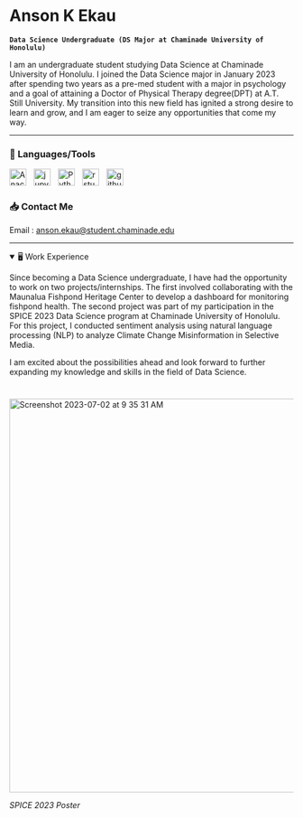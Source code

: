 # Anson K Ekau

**`Data Science Undergraduate (DS Major at Chaminade University of Honolulu)`**

I am an undergraduate student studying Data Science at Chaminade University of Honolulu. I joined the Data Science major in January 2023 after spending two years as a pre-med student with a major in psychology and a goal of attaining a Doctor of Physical Therapy degree(DPT) at A.T. Still University. My transition into this new field has ignited a strong desire to learn and grow, and I am eager to seize any opportunities that come my way.

---

### 🧰 Languages/Tools
<img align="left" alt="Anaconda" width="30px" style="padding-right:10px;" src="https://cdn.jsdelivr.net/gh/devicons/devicon/icons/anaconda/anaconda-original.svg" />
<img align="left" alt="jupyter" width="30px" style="padding-right:10px;" src="https://cdn.jsdelivr.net/gh/devicons/devicon/icons/jupyter/jupyter-original-wordmark.svg" />
<img align="left" alt="Python" width="30px" style="padding-right:10px;" src="https://cdn.jsdelivr.net/gh/devicons/devicon/icons/python/python-plain.svg" />
<img align="left" alt="rstudio" width="30px" style="padding-right:10px;" src="https://cdn.jsdelivr.net/gh/devicons/devicon/icons/rstudio/rstudio-original.svg" />
<img align="left" alt="github" width="30px" style="padding-right:10px;" src="https://cdn.jsdelivr.net/gh/devicons/devicon/icons/github/github-original.svg" />
<br />

#

### 📥 Contact Me
Email : anson.ekau@student.chaminade.edu

---


<details open>
  <summary> 🖥️ Work Experience</summary>

Since becoming a Data Science undergraduate, I have had the opportunity to work on two projects/internships. The first involved collaborating with the Maunalua Fishpond Heritage Center to develop a dashboard for monitoring fishpond health. The second project was part of my participation in the SPICE 2023 Data Science program at Chaminade University of Honolulu. For this project, I conducted sentiment analysis using natural language processing (NLP) to analyze Climate Change Misinformation in Selective Media.

I am excited about the possibilities ahead and look forward to further expanding my knowledge and skills in the field of Data Science.

#
<img width="697.5" alt="Screenshot 2023-07-02 at 9 35 31 AM" alt="Screenshot 2023-07-02 at 10 59 12 AM" src="https://github.com/aekau21/aekau21/assets/125710421/c8d01665-5964-487a-ba6d-b7789ffa183a">

<em>SPICE 2023 Poster</em>
</details>

